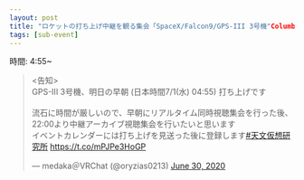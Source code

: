 ```yaml
---
layout: post
title: "ロケットの打ち上げ中継を観る集会「SpaceX/Falcon9/GPS-III 3号機"Columbus"」"
tags: [sub-event]
---
```


時間: 4:55~

<blockquote class="twitter-tweet" data-theme="dark"><p lang="ja" dir="ltr">&lt;告知&gt;<br>GPS-III 3号機、明日の早朝 (日本時間7/1(水) 04:55) 打ち上げです<br><br>流石に時間が厳しいので、早朝にリアルタイム同時視聴集会を行った後、22:00より中継アーカイブ視聴集会を行いたいと思います<br>イベントカレンダーには打ち上げを見送った後に登録します<a href="https://twitter.com/hashtag/%E5%A4%A9%E6%96%87%E4%BB%AE%E6%83%B3%E7%A0%94%E7%A9%B6%E6%89%80?src=hash&amp;ref_src=twsrc%5Etfw">#天文仮想研究所</a> <a href="https://t.co/mPJPe3HoGP">https://t.co/mPJPe3HoGP</a></p>&mdash; medaka＠VRChat (@oryzias0213) <a href="https://twitter.com/oryzias0213/status/1277817741127417858?ref_src=twsrc%5Etfw">June 30, 2020</a></blockquote> <script async src="https://platform.twitter.com/widgets.js" charset="utf-8"></script>